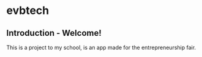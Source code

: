 # evbtech

## Introduction - Welcome!

This is a project to my school, is an app made for the entrepreneurship fair. 

